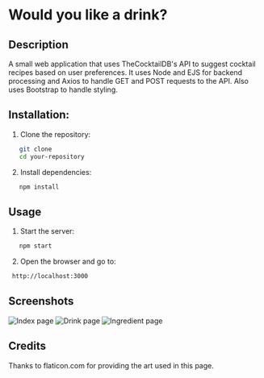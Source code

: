 # Would you like a drink?

## Description
A small web application that uses TheCocktailDB's API to suggest cocktail recipes based on user preferences. It uses Node and EJS for backend processing and Axios to handle GET and POST requests to the API. Also uses Bootstrap to handle styling.

## Installation:
1. Clone the repository:
```sh
   git clone
   cd your-repository
```
2. Install dependencies:
```sh
   npm install
```

## Usage
1. Start the server:
```sh
   npm start
```
2. Open the browser and go to:
```sh
 http://localhost:3000
```

## Screenshots
![Index page](https://i.ibb.co/HhfY73G/firefox-Tf-R24-Af-T0j.png)
![Drink page](https://i.ibb.co/prVyns7/firefox-ENe-EUNw-BDh.png)
![Ingredient page](https://i.ibb.co/s6KMSrT/firefox-mw6t-Yic-De9.png)

## Credits
Thanks to flaticon.com for providing the art used in this page.